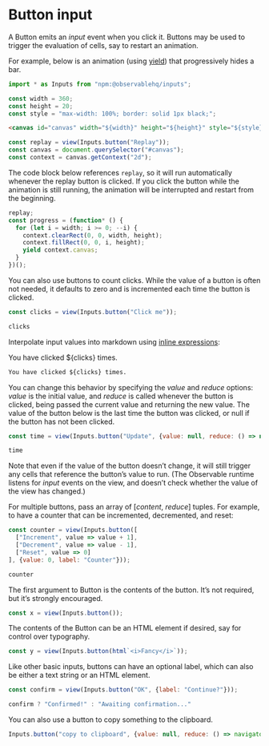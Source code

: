 # Button input

A Button emits an *input* event when you click it. Buttons may be used to trigger the evaluation of cells, say to restart an animation.

For example, below is an animation (using [yield](../javascript/generators)) that progressively hides a bar.

```js echo
import * as Inputs from "npm:@observablehq/inputs";
```

```js echo
const width = 360;
const height = 20;
const style = "max-width: 100%; border: solid 1px black;";
```

```html
<canvas id="canvas" width="${width}" height="${height}" style="${style}">
```

```js echo
const replay = view(Inputs.button("Replay"));
const canvas = document.querySelector("#canvas");
const context = canvas.getContext("2d");
```

 The code block below references <code>replay</code>, so it will run automatically whenever the replay button is clicked. If you click the button while the animation is still running, the animation will be interrupted and restart from the beginning.

```js echo
replay;
const progress = (function* () {
  for (let i = width; i >= 0; --i) {
    context.clearRect(0, 0, width, height);
    context.fillRect(0, 0, i, height);
    yield context.canvas;
  }
})();
```

You can also use buttons to count clicks. While the value of a button is often not needed, it defaults to zero and is incremented each time the button is clicked.

```js echo
const clicks = view(Inputs.button("Click me"));
```

```js echo
clicks
```

Interpolate input values into markdown using [inline expressions](../javascript#inline-expressions):

You have clicked ${clicks} times. 

```md
You have clicked ${clicks} times.
```

You can change this behavior by specifying the *value* and *reduce* options: *value* is the initial value, and *reduce* is called whenever the button is clicked, being passed the current value and returning the new value. The value of the button below is the last time the button was clicked, or null if the button has not been clicked.

```js echo
const time = view(Inputs.button("Update", {value: null, reduce: () => new Date}));
```

```js
time
```

Note that even if the value of the button doesn’t change, it will still trigger any cells that reference the button’s value to run. (The Observable runtime listens for *input* events on the view, and doesn’t check whether the value of the view has changed.)

For multiple buttons, pass an array of [*content*, *reduce*] tuples. For example, to have a counter that can be incremented, decremented, and reset:

```js echo
const counter = view(Inputs.button([
  ["Increment", value => value + 1],
  ["Decrement", value => value - 1],
  ["Reset", value => 0]
], {value: 0, label: "Counter"}));
```

```js echo
counter
```

The first argument to Button is the contents of the button. It’s not required, but it’s strongly encouraged.

```js echo
const x = view(Inputs.button());
```

The contents of the Button can be an HTML element if desired, say for control over typography.

```js echo
const y = view(Inputs.button(html`<i>Fancy</i>`));
```

Like other basic inputs, buttons can have an optional label, which can also be either a text string or an HTML element.

```js echo
const confirm = view(Inputs.button("OK", {label: "Continue?"}));
```

```js echo
confirm ? "Confirmed!" : "Awaiting confirmation..."
```

You can also use a button to copy something to the clipboard.

```js echo
Inputs.button("copy to clipboard", {value: null, reduce: () => navigator.clipboard.writeText(time)})
```